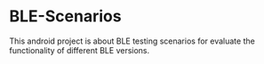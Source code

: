 # BLE-Scenarios
This android project  is about BLE testing scenarios for evaluate the functionality of different BLE versions.
